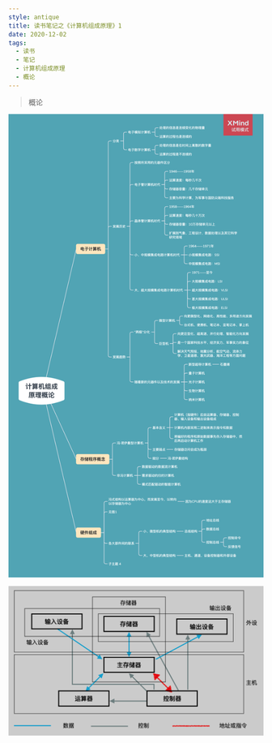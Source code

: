 ```yaml
---
style: antique
title: 读书笔记之《计算机组成原理》1
date: 2020-12-02
tags:
  - 读书
  - 笔记
  - 计算机组成原理
  - 概论
---
```


> 概论

![知识点梳理（右键在新窗口单独查看）](Computer-Orgenization-1-Introduction/key-knowlages.png '=1200px-500px')

![图1：计算机的组成](Computer-Orgenization-1-Introduction/key-knowlages-1.png)
